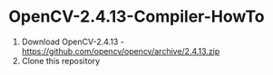 # OpenCV-2.4.13-Compiler-HowTo


1) Download OpenCV-2.4.13 - https://github.com/opencv/opencv/archive/2.4.13.zip
2) Clone this repository
